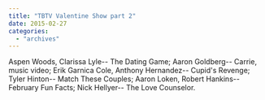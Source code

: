 ```yaml
---
title: "TBTV Valentine Show part 2"
date: 2015-02-27
categories: 
  - "archives"
---
```


Aspen Woods, Clarissa Lyle-- The Dating Game; Aaron Goldberg-- Carrie, music video; Erik Garnica Cole, Anthony Hernandez-- Cupid's Revenge; Tyler Hinton-- Match These Couples; Aaron Loken, Robert Hankins-- February Fun Facts; Nick Hellyer-- The Love Counselor.
